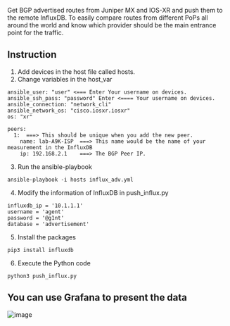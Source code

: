Get BGP advertised routes from Juniper MX and IOS-XR and push them to the remote InfluxDB.
To easily compare routes from different PoPs all around the world and know which provider should be the main entrance point for the traffic.

Instruction
---

1. Add devices in the host file called hosts.
2. Change variables in the host_var
~~~
ansible_user: "user" <=== Enter Your username on devices. 
ansible_ssh_pass: "password" Enter <==== Your username on devices.
ansible_connection: "network_cli"
ansible_network_os: "cisco.iosxr.iosxr"
os: "xr"

peers:
  1:  ===> This should be unique when you add the new peer.
    name: lab-A9K-ISP  ===> This name would be the name of your measurement in the InfluxDB
    ip: 192.168.2.1    ===> The BGP Peer IP.
~~~
3. Run the ansible-playbook
~~~
ansible-playbook -i hosts influx_adv.yml
~~~
4. Modify the information of InfluxDB in push_influx.py
~~~
influxdb_ip = '10.1.1.1'
username = 'agent'
password = '@g1nt'
database = 'advertisement'
~~~
5. Install the packages
~~~
pip3 install influxdb
~~~
6. Execute the Python code
~~~
python3 push_influx.py
~~~

You can use Grafana to present the data
---
![image](https://github.com/JamesTuMarines/Get-advertised-BGP-routes/assets/90703900/11fc00f5-0843-4063-a913-3182e92955e0)

